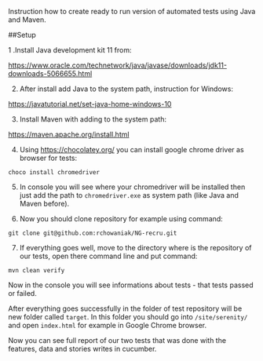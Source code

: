 Instruction how to create ready to run version of automated tests using Java and Maven.

##Setup

1 .Install Java development kit 11 from:

https://www.oracle.com/technetwork/java/javase/downloads/jdk11-downloads-5066655.html

2. After install add Java to the system path, instruction for Windows:

https://javatutorial.net/set-java-home-windows-10

3. Install Maven with adding to the system path:

https://maven.apache.org/install.html

4. Using https://chocolatey.org/ you can install google chrome driver as browser for tests:

`choco install chromedriver`

5. In console you will see where your chromedriver will be installed then just add the path to `chromedriver.exe` as system path (like Java and Maven before).

6. Now you should clone repository for example using command:

`git clone git@github.com:rchowaniak/NG-recru.git`

7. If everything goes well, move to the directory where is the repository of our tests, open there command line and put command:

`mvn clean verify`

Now in the console you will see informations about tests - that tests passed or failed.

After everything goes successfully in the folder of test repository will be new folder called `target`. In this folder you should go into `/site/serenity/` and open `index.html` for example in Google Chrome browser.

Now you can see full report of our two tests that was done with the features, data and stories writes in cucumber.
